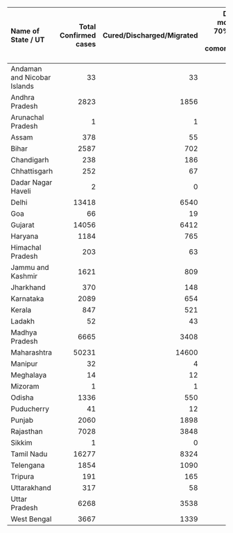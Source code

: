 | Name of State / UT          |   Total Confirmed cases |   Cured/Discharged/Migrated |   Deaths ( more than 70% cases due to comorbidities ) |
|:----------------------------|------------------------:|----------------------------:|------------------------------------------------------:|
| Andaman and Nicobar Islands |                      33 |                          33 |                                                     0 |
| Andhra Pradesh              |                    2823 |                        1856 |                                                    56 |
| Arunachal Pradesh           |                       1 |                           1 |                                                     0 |
| Assam                       |                     378 |                          55 |                                                     4 |
| Bihar                       |                    2587 |                         702 |                                                    13 |
| Chandigarh                  |                     238 |                         186 |                                                     3 |
| Chhattisgarh                |                     252 |                          67 |                                                     0 |
| Dadar Nagar Haveli          |                       2 |                           0 |                                                     0 |
| Delhi                       |                   13418 |                        6540 |                                                   261 |
| Goa                         |                      66 |                          19 |                                                     0 |
| Gujarat                     |                   14056 |                        6412 |                                                   858 |
| Haryana                     |                    1184 |                         765 |                                                    16 |
| Himachal Pradesh            |                     203 |                          63 |                                                     3 |
| Jammu and Kashmir           |                    1621 |                         809 |                                                    21 |
| Jharkhand                   |                     370 |                         148 |                                                     4 |
| Karnataka                   |                    2089 |                         654 |                                                    42 |
| Kerala                      |                     847 |                         521 |                                                     4 |
| Ladakh                      |                      52 |                          43 |                                                     0 |
| Madhya Pradesh              |                    6665 |                        3408 |                                                   290 |
| Maharashtra                 |                   50231 |                       14600 |                                                  1635 |
| Manipur                     |                      32 |                           4 |                                                     0 |
| Meghalaya                   |                      14 |                          12 |                                                     1 |
| Mizoram                     |                       1 |                           1 |                                                     0 |
| Odisha                      |                    1336 |                         550 |                                                     7 |
| Puducherry                  |                      41 |                          12 |                                                     0 |
| Punjab                      |                    2060 |                        1898 |                                                    40 |
| Rajasthan                   |                    7028 |                        3848 |                                                   163 |
| Sikkim                      |                       1 |                           0 |                                                     0 |
| Tamil Nadu                  |                   16277 |                        8324 |                                                   111 |
| Telengana                   |                    1854 |                        1090 |                                                    53 |
| Tripura                     |                     191 |                         165 |                                                     0 |
| Uttarakhand                 |                     317 |                          58 |                                                     3 |
| Uttar Pradesh               |                    6268 |                        3538 |                                                   161 |
| West Bengal                 |                    3667 |                        1339 |                                                   272 |